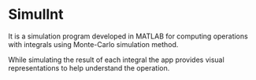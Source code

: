 # SimulInt

It is a simulation program developed in MATLAB for computing operations with integrals using Monte-Carlo simulation method.

While simulating the result of each integral the app provides visual representations to help understand the operation.

